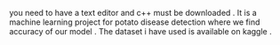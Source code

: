 you need to have a text editor and c++ must be downloaded . 
It is a machine learning project for potato disease detection where we find accuracy of our model . 
The dataset i have used is available on kaggle . 
